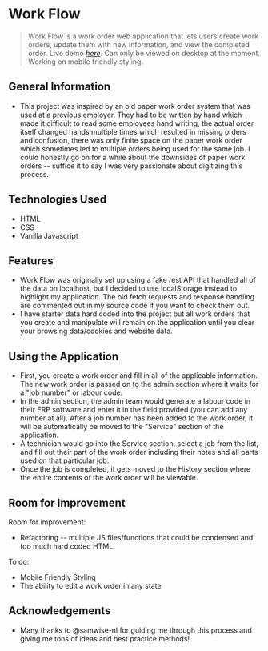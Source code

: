 # Work Flow

> Work Flow is a work order web application that lets users create work orders, update them with new information, and view the completed order.
> Live demo [_here_](https://jblackmore7.github.io/). Can only be viewed on desktop at the moment. Working on mobile friendly styling.

## General Information

- This project was inspired by an old paper work order system that was used at a previous employer. They had to be written by hand which made it difficult to read some employees hand writing, the actual order itself changed hands multiple times which resulted in missing orders and confusion, there was only finite space on the paper work order which sometimes led to multiple orders being used for the same job. I could honestly go on for a while about the downsides of paper work orders -- suffice it to say I was very passionate about digitizing this process.

## Technologies Used

- HTML
- CSS
- Vanilla Javascript

## Features

- Work Flow was originally set up using a fake rest API that handled all of the data on localhost, but I decided to use localStorage instead to highlight my application. The old fetch requests and response handling are commented out in my source code if you want to check them out.
- I have starter data hard coded into the project but all work orders that you create and manipulate will remain on the application until you clear your browsing data/cookies and website data.

## Using the Application

- First, you create a work order and fill in all of the applicable information. The new work order is passed on to the admin section where it waits for a "job number" or labour code.
- In the admin section, the admin team would generate a labour code in their ERP software and enter it in the field provided (you can add any number at all). After a job number has been added to the work order, it will be automatically be moved to the "Service" section of the application.
- A technician would go into the Service section, select a job from the list, and fill out their part of the work order including their notes and all parts used on that particular job.
- Once the job is completed, it gets moved to the History section where the entire contents of the work order will be viewable.

## Room for Improvement

Room for improvement:

- Refactoring -- multiple JS files/functions that could be condensed and too much hard coded HTML.

To do:

- Mobile Friendly Styling
- The ability to edit a work order in any state

## Acknowledgements

- Many thanks to @samwise-nl for guiding me through this process and giving me tons of ideas and best practice methods!
